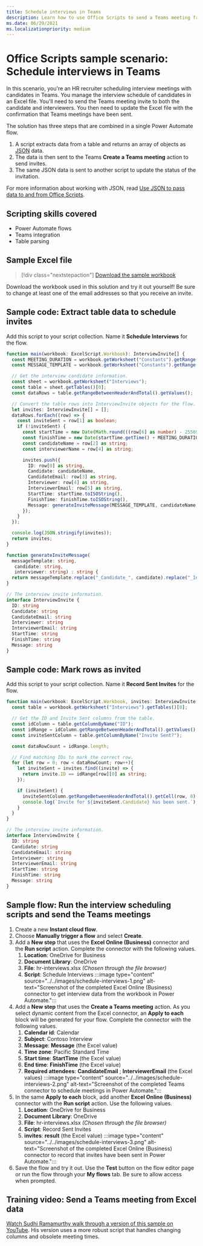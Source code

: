 ```yaml
---
title: Schedule interviews in Teams
description: Learn how to use Office Scripts to send a Teams meeting from Excel data.
ms.date: 06/29/2021
ms.localizationpriority: medium
---
```


# Office Scripts sample scenario: Schedule interviews in Teams

In this scenario, you're an HR recruiter scheduling interview meetings with candidates in Teams. You manage the interview schedule of candidates in an Excel file. You'll need to send the Teams meeting invite to both the candidate and interviewers. You then need to update the Excel file with the confirmation that Teams meetings have been sent.

The solution has three steps that are combined in a single Power Automate flow.

1. A script extracts data from a table and returns an array of objects as [JSON](https://www.w3schools.com/whatis/whatis_json.asp) data.
1. The data is then sent to the Teams **Create a Teams meeting** action to send invites.
1. The same JSON data is sent to another script to update the status of the invitation.

For more information about working with JSON, read [Use JSON to pass data to and from Office Scripts](../../develop/use-json.md).

## Scripting skills covered

* Power Automate flows
* Teams integration
* Table parsing

## Sample Excel file

> [!div class="nextstepaction"]
> [Download the sample workbook](hr-schedule.xlsx)

Download the workbook used in this solution and try it out yourself! Be sure to change at least one of the email addresses so that you receive an invite.

## Sample code: Extract table data to schedule invites

Add this script to your script collection. Name it **Schedule Interviews** for the flow.

```TypeScript
function main(workbook: ExcelScript.Workbook): InterviewInvite[] {
  const MEETING_DURATION = workbook.getWorksheet("Constants").getRange("B1").getValue() as number;
  const MESSAGE_TEMPLATE = workbook.getWorksheet("Constants").getRange("B2").getValue() as string;

  // Get the interview candidate information.
  const sheet = workbook.getWorksheet("Interviews");
  const table = sheet.getTables()[0];
  const dataRows = table.getRangeBetweenHeaderAndTotal().getValues();

  // Convert the table rows into InterviewInvite objects for the flow.
  let invites: InterviewInvite[] = [];
  dataRows.forEach((row) => {
    const inviteSent = row[1] as boolean;
    if (!inviteSent) {
      const startTime = new Date(Math.round(((row[6] as number) - 25569) * 86400 * 1000));
      const finishTime = new Date(startTime.getTime() + MEETING_DURATION * 60 * 1000);
      const candidateName = row[2] as string;
      const interviewerName = row[4] as string;

      invites.push({
        ID: row[0] as string,
        Candidate: candidateName,
        CandidateEmail: row[3] as string,
        Interviewer: row[4] as string,
        InterviewerEmail: row[5] as string,
        StartTime: startTime.toISOString(),
        FinishTime: finishTime.toISOString(),
        Message: generateInviteMessage(MESSAGE_TEMPLATE, candidateName, interviewerName)
      });
    }    
  });

  console.log(JSON.stringify(invites));
  return invites;
}

function generateInviteMessage(
  messageTemplate: string,
   candidate: string,
   interviewer: string) : string {
  return messageTemplate.replace("_Candidate_", candidate).replace("_Interviewer_", interviewer);
}

// The interview invite information.
interface InterviewInvite {
  ID: string
  Candidate: string
  CandidateEmail: string
  Interviewer: string
  InterviewerEmail: string
  StartTime: string
  FinishTime: string
  Message: string
}
```

## Sample code: Mark rows as invited

Add this script to your script collection. Name it **Record Sent Invites** for the flow.

```TypeScript
function main(workbook: ExcelScript.Workbook, invites: InterviewInvite[]) {
  const table = workbook.getWorksheet("Interviews").getTables()[0];

  // Get the ID and Invite Sent columns from the table.
  const idColumn = table.getColumnByName("ID");
  const idRange = idColumn.getRangeBetweenHeaderAndTotal().getValues();
  const inviteSentColumn = table.getColumnByName("Invite Sent?");

  const dataRowCount = idRange.length;

  // Find matching IDs to mark the correct row.
  for (let row = 0; row < dataRowCount; row++){
    let inviteSent = invites.find((invite) => {
      return invite.ID == idRange[row][0] as string;
    });

    if (inviteSent) {
      inviteSentColumn.getRangeBetweenHeaderAndTotal().getCell(row, 0).setValue(true);
      console.log(`Invite for ${inviteSent.Candidate} has been sent.`);
    }
  } 
}

// The interview invite information.
interface InterviewInvite {
  ID: string
  Candidate: string
  CandidateEmail: string
  Interviewer: string
  InterviewerEmail: string
  StartTime: string
  FinishTime: string
  Message: string
}
```

## Sample flow: Run the interview scheduling scripts and send the Teams meetings

1. Create a new **Instant cloud flow**.
1. Choose **Manually trigger a flow** and select **Create**.
1. Add a **New step** that uses the **Excel Online (Business)** connector and the **Run script** action. Complete the connector with the following values.
    1. **Location**: OneDrive for Business
    1. **Document Library**: OneDrive
    1. **File**: hr-interviews.xlsx *(Chosen through the file browser)*
    1. **Script**: Schedule Interviews
    :::image type="content" source="../../images/schedule-interviews-1.png" alt-text="Screenshot of the completed Excel Online (Business) connector to get interview data from the workbook in Power Automate.":::
1. Add a **New step** that uses the **Create a Teams meeting** action. As you select dynamic content from the Excel connector, an **Apply to each** block will be generated for your flow. Complete the connector with the following values.
    1. **Calendar id**: Calendar
    1. **Subject**: Contoso Interview
    1. **Message**: **Message** (the Excel value)
    1. **Time zone**: Pacific Standard Time
    1. **Start time**: **StartTime** (the Excel value)
    1. **End time**: **FinishTime** (the Excel value)
    1. **Required attendees**: **CandidateEmail** ; **InterviewerEmail** (the Excel values)
    :::image type="content" source="../../images/schedule-interviews-2.png" alt-text="Screenshot of the completed Teams connector to schedule meetings in Power Automate.":::
1. In the same **Apply to each** block, add another **Excel Online (Business)** connector with the **Run script** action. Use the following values.
    1. **Location**: OneDrive for Business
    1. **Document Library**: OneDrive
    1. **File**: hr-interviews.xlsx *(Chosen through the file browser)*
    1. **Script**: Record Sent Invites
    1. **invites**: **result** (the Excel value)
    :::image type="content" source="../../images/schedule-interviews-3.png" alt-text="Screenshot of the completed Excel Online (Business) connector to record that invites have been sent in Power Automate.":::
1. Save the flow and try it out. Use the **Test** button on the flow editor page or run the flow through your **My flows** tab. Be sure to allow access when prompted.

## Training video: Send a Teams meeting from Excel data

[Watch Sudhi Ramamurthy walk through a version of this sample on YouTube](https://youtu.be/HyBdx52NOE8). His version uses a more robust script that handles changing columns and obsolete meeting times.
